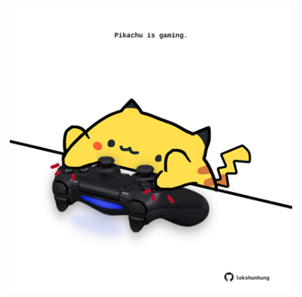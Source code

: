 <!-- built at 20/08/2025, 02:28:37 UTC -->
<p align="center">
  <img width="500" height="500" src="./ReadmeImage.svg">
</p>

